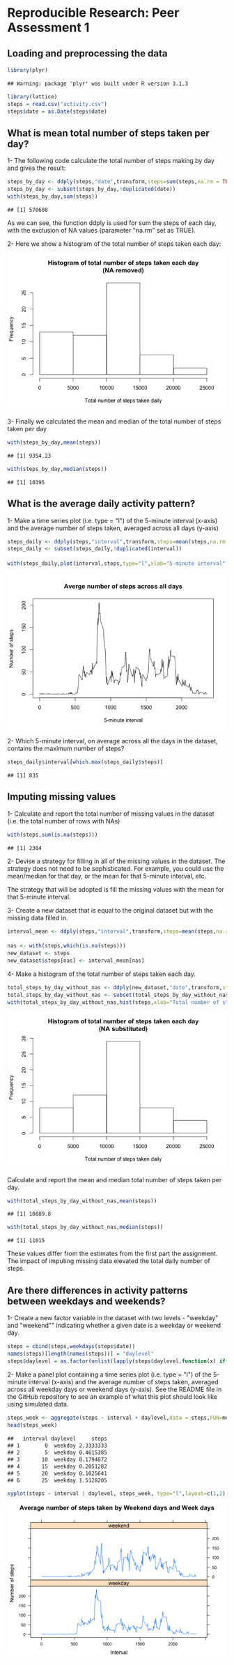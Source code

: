 # Reproducible Research: Peer Assessment 1


## Loading and preprocessing the data


```r
library(plyr)
```

```
## Warning: package 'plyr' was built under R version 3.1.3
```

```r
library(lattice)
steps = read.csv("activity.csv")
steps$date = as.Date(steps$date)
```


## What is mean total number of steps taken per day?

1- The following code calculate the total number of steps making by day and gives the result:


```r
steps_by_day <- ddply(steps,"date",transform,steps=sum(steps,na.rm = TRUE))
steps_by_day <- subset(steps_by_day,!duplicated(date))
with(steps_by_day,sum(steps))
```

```
## [1] 570608
```

As we can see, the function ddply is used for sum the steps of each day, with the exclusion of NA values (parameter "na.rm" set as TRUE).

2- Here we show a histogram of the total number of steps taken each day:

![](PA1_template_files/figure-html/unnamed-chunk-3-1.png) 

3- Finally we calculated the mean and median of the total number of steps taken per day


```r
with(steps_by_day,mean(steps))
```

```
## [1] 9354.23
```

```r
with(steps_by_day,median(steps))
```

```
## [1] 10395
```

## What is the average daily activity pattern?

1- Make a time series plot (i.e. type = "l") of the 5-minute interval (x-axis) and the average number of steps taken, averaged across all days (y-axis)


```r
steps_daily <- ddply(steps,"interval",transform,steps=mean(steps,na.rm = TRUE))
steps_daily <- subset(steps_daily,!duplicated(interval))

with(steps_daily,plot(interval,steps,type="l",xlab="5-minute interval",ylab="Number of steps",main="Averge number of steps across all days"))
```

![](PA1_template_files/figure-html/unnamed-chunk-5-1.png) 

2- Which 5-minute interval, on average across all the days in the dataset, contains the maximum number of steps?


```r
steps_daily$interval[which.max(steps_daily$steps)]
```

```
## [1] 835
```

## Imputing missing values

1- Calculate and report the total number of missing values in the dataset (i.e. the total number of rows with NAs)


```r
with(steps,sum(is.na(steps)))
```

```
## [1] 2304
```

2- Devise a strategy for filling in all of the missing values in the dataset. The strategy does not need to be sophisticated. For example, you could use the mean/median for that day, or the mean for that 5-minute interval, etc.

The strategy that will be adopted is fill the missing values with the mean for that 5-minute interval.

3- Create a new dataset that is equal to the original dataset but with the missing data filled in.


```r
interval_mean <- ddply(steps,"interval",transform,steps=mean(steps,na.rm = TRUE))$steps

nas <- with(steps,which(is.na(steps)))
new_dataset <- steps
new_dataset$steps[nas] <- interval_mean[nas]
```

4- Make a histogram of the total number of steps taken each day.


```r
total_steps_by_day_without_nas <- ddply(new_dataset,"date",transform,steps=sum(steps))
total_steps_by_day_without_nas <- subset(total_steps_by_day_without_nas,!duplicated(date))
with(total_steps_by_day_without_nas,hist(steps,xlab="Total number of steps taken daily", main="Histogram of total number of steps taken each day\n(NA substituted)"))
```

![](PA1_template_files/figure-html/unnamed-chunk-9-1.png) 

Calculate and report the mean and median total number of steps taken per day.


```r
with(total_steps_by_day_without_nas,mean(steps))
```

```
## [1] 10889.8
```

```r
with(total_steps_by_day_without_nas,median(steps))
```

```
## [1] 11015
```

These values differ from the estimates from the first part the assignment. The impact of imputing missing data elevated the total daily number of steps.

## Are there differences in activity patterns between weekdays and weekends?

1- Create a new factor variable in the dataset with two levels - "weekday" and "weekend"" indicating whether a given date is a weekday or weekend day.


```r
steps = cbind(steps,weekdays(steps$date))
names(steps)[length(names(steps))] = "daylevel"
steps$daylevel = as.factor(unlist(lapply(steps$daylevel,function(x) if(x=="Saturday"||x=="Sunday") x="weekend" else x="weekday")))
```

2- Make a panel plot containing a time series plot (i.e. type = "l") of the 5-minute interval (x-axis) and the average number of steps taken, averaged across all weekday days or weekend days (y-axis). See the README file in the GitHub repository to see an example of what this plot should look like using simulated data.


```r
steps_week <- aggregate(steps ~ interval + daylevel,data = steps,FUN=mean,na.rm=TRUE)
head(steps_week)
```

```
##   interval daylevel     steps
## 1        0  weekday 2.3333333
## 2        5  weekday 0.4615385
## 3       10  weekday 0.1794872
## 4       15  weekday 0.2051282
## 5       20  weekday 0.1025641
## 6       25  weekday 1.5128205
```

```r
xyplot(steps ~ interval | daylevel, steps_week, type="l",layout=c(1,2),xlab="Interval",ylab="Number of steps", main="Average number of steps taken by Weekend days and Week days")
```

![](PA1_template_files/figure-html/unnamed-chunk-12-1.png) 
